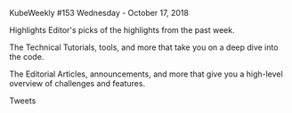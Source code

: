 KubeWeekly #153
Wednesday - October 17, 2018

Highlights
Editor's picks of the highlights from the past week.


The Technical
Tutorials, tools, and more that take you on a deep dive into the code.


The Editorial
Articles, announcements, and more that give you a high-level overview of challenges and features.


Tweets
